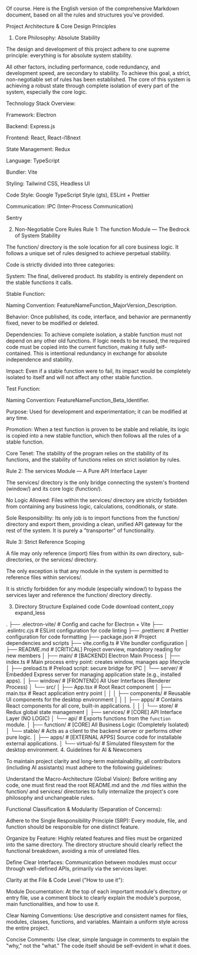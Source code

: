 Of course. Here is the English version of the comprehensive Markdown document, based on all the rules and structures you've provided.

Project Architecture & Core Design Principles
1. Core Philosophy: Absolute Stability

The design and development of this project adhere to one supreme principle: everything is for absolute system stability.

All other factors, including performance, code redundancy, and development speed, are secondary to stability. To achieve this goal, a strict, non-negotiable set of rules has been established. The core of this system is achieving a robust state through complete isolation of every part of the system, especially the core logic.

Technology Stack Overview:

Framework: Electron

Backend: Express.js

Frontend: React, React-i18next

State Management: Redux

Language: TypeScript

Bundler: Vite

Styling: Tailwind CSS, Headless UI

Code Style: Google TypeScript Style (gts), ESLint + Prettier

Communication: IPC (Inter-Process Communication)

Sentry

2. Non-Negotiable Core Rules
Rule 1: The function Module — The Bedrock of System Stability

The function/ directory is the sole location for all core business logic. It follows a unique set of rules designed to achieve perpetual stability.

Code is strictly divided into three categories:

System: The final, delivered product. Its stability is entirely dependent on the stable functions it calls.

Stable Function:

Naming Convention: FeatureNameFunction_MajorVersion_Description.

Behavior: Once published, its code, interface, and behavior are permanently fixed, never to be modified or deleted.

Dependencies: To achieve complete isolation, a stable function must not depend on any other old functions. If logic needs to be reused, the required code must be copied into the current function, making it fully self-contained. This is intentional redundancy in exchange for absolute independence and stability.

Impact: Even if a stable function were to fail, its impact would be completely isolated to itself and will not affect any other stable function.

Test Function:

Naming Convention: FeatureNameFunction_Beta_Identifier.

Purpose: Used for development and experimentation; it can be modified at any time.

Promotion: When a test function is proven to be stable and reliable, its logic is copied into a new stable function, which then follows all the rules of a stable function.

Core Tenet: The stability of the program relies on the stability of its functions, and the stability of functions relies on strict isolation by rules.

Rule 2: The services Module — A Pure API Interface Layer

The services/ directory is the only bridge connecting the system's frontend (window/) and its core logic (function/).

No Logic Allowed: Files within the services/ directory are strictly forbidden from containing any business logic, calculations, conditionals, or state.

Sole Responsibility: Its only job is to import functions from the function/ directory and export them, providing a clean, unified API gateway for the rest of the system. It is purely a "transporter" of functionality.

Rule 3: Strict Reference Scoping

A file may only reference (import) files from within its own directory, sub-directories, or the services/ directory.

The only exception is that any module in the system is permitted to reference files within services/.

It is strictly forbidden for any module (especially window/) to bypass the services layer and reference the function/ directory directly.

3. Directory Structure Explained
code
Code
download
content_copy
expand_less

.
├── .electron-vite/              # Config and cache for Electron + Vite
├── .eslintrc.cjs                # ESLint configuration for code linting
├── .prettierrc                  # Prettier configuration for code formatting
├── package.json                 # Project dependencies and scripts
├── vite.config.ts               # Vite bundler configuration
│
├── README.md                    # [CRITICAL] Project overview, mandatory reading for new members
│
├── main/                        # [BACKEND] Electron Main Process
│   ├── index.ts                 # Main process entry point: creates window, manages app lifecycle
│   ├── preload.ts               # Preload script: secure bridge for IPC
│   └── server/                  # Embedded Express server for managing application state (e.g., installed apps).
│
├── window/                      # [FRONTEND] All User Interfaces (Renderer Process)
│   └── src/
│       ├── App.tsx              # Root React component
│       ├── main.tsx             # React application entry point
│       │
│       ├── components/          # Reusable UI components for the desktop environment
│       │
│       ├── apps/                # Contains React components for all core, built-in applications.
│       │
│       └── store/               # Redux global state management
│
├── services/                    # [CORE] API Interface Layer (NO LOGIC)
│   └── api/                     # Exports functions from the `function` module.
│
├── function/                    # [CORE] All Business Logic (Completely Isolated)
│   └── stable/                  # Acts as a client to the backend server or performs other pure logic.
│
├── apps/                        # [EXTERNAL APPS] Source code for installable external applications.
│
└── virtual-fs/                  # Simulated filesystem for the desktop environment.
4. Guidelines for AI & Newcomers

To maintain project clarity and long-term maintainability, all contributors (including AI assistants) must adhere to the following guidelines:

Understand the Macro-Architecture (Global Vision):
Before writing any code, one must first read the root README.md and the .md files within the function/ and services/ directories to fully internalize the project's core philosophy and unchangeable rules.

Functional Classification & Modularity (Separation of Concerns):

Adhere to the Single Responsibility Principle (SRP): Every module, file, and function should be responsible for one distinct feature.

Organize by Feature: Highly related features and files must be organized into the same directory. The directory structure should clearly reflect the functional breakdown, avoiding a mix of unrelated files.

Define Clear Interfaces: Communication between modules must occur through well-defined APIs, primarily via the services layer.

Clarity at the File & Code Level ("How to use it"):

Module Documentation: At the top of each important module's directory or entry file, use a comment block to clearly explain the module's purpose, main functionalities, and how to use it.

Clear Naming Conventions: Use descriptive and consistent names for files, modules, classes, functions, and variables. Maintain a uniform style across the entire project.

Concise Comments: Use clear, simple language in comments to explain the "why," not the "what." The code itself should be self-evident in what it does.